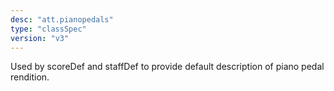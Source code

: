 ```yaml
---
desc: "att.pianopedals"
type: "classSpec"
version: "v3"
---
```


Used by scoreDef and staffDef to provide default description of piano pedal
rendition.